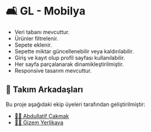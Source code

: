 # 🛋️ GL - Mobilya 
- Veri tabanı mevcuttur.
- Ürünler filtrelenir.
- Sepete eklenir.
- Sepette miktar güncellenebilir veya kaldırılabilir.
- Giriş ve kayıt olup profil sayfası kullanılabilir.
- Her sayfa parçalanarak dinamikleştirilmiştir.
- Responsive tasarım mevcuttur.

## 👥 Takım Arkadaşları
Bu proje aşağıdaki ekip üyeleri tarafından geliştirilmiştir:

- [🧑‍💻 Abdullatif Çakmak](https://github.com/abdullatifcakmak) 
- [👩‍🎨 Gizem Yerlikaya](https://github.com/GizemYerlikayaa) 
